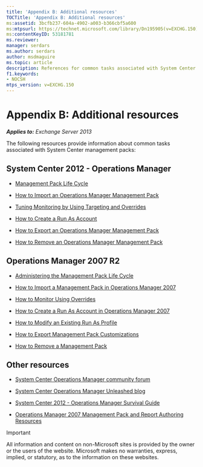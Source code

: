 ```yaml
---
title: 'Appendix B: Additional resources'
TOCTitle: 'Appendix B: Additional resources'
ms:assetid: 3bcfb237-604a-4902-a003-b366cbf5a600
ms:mtpsurl: https://technet.microsoft.com/library/Dn195905(v=EXCHG.150)
ms:contentKeyID: 53181781
ms.reviewer: 
manager: serdars
ms.author: serdars
author: msdmaguire
ms.topic: article
description: References for common tasks associated with System Center management pack
f1.keywords:
- NOCSH
mtps_version: v=EXCHG.150
---
```


# Appendix B: Additional resources

_**Applies to:** Exchange Server 2013_

The following resources provide information about common tasks associated with System Center management packs:

## System Center 2012 - Operations Manager

- [Management Pack Life Cycle](/previous-versions/system-center/system-center-2012-R2/hh212732(v=sc.12))

- [How to Import an Operations Manager Management Pack](/previous-versions/system-center/system-center-2012-R2/hh212691(v=sc.12))

- [Tuning Monitoring by Using Targeting and Overrides](/previous-versions/system-center/system-center-2012-R2/hh230704(v=sc.12))

- [How to Create a Run As Account](/previous-versions/system-center/system-center-2012-R2/hh321655(v=sc.12))

- [How to Export an Operations Manager Management Pack](/previous-versions/system-center/system-center-2012-R2/hh320149(v=sc.12))

- [How to Remove an Operations Manager Management Pack](/previous-versions/system-center/system-center-2012-R2/hh230746(v=sc.12))

## Operations Manager 2007 R2

- [Administering the Management Pack Life Cycle](/previous-versions/system-center/operations-manager-2007-r2/cc974486(v=technet.10))

- [How to Import a Management Pack in Operations Manager 2007](/previous-versions/system-center/operations-manager-2007-r2/cc974494(v=technet.10))

- [How to Monitor Using Overrides](/previous-versions/system-center/operations-manager-2007-r2/bb309719(v=technet.10))

- [How to Create a Run As Account in Operations Manager 2007](/previous-versions/system-center/operations-manager-2007-r2/bb309445(v=technet.10))

- [How to Modify an Existing Run As Profile](/previous-versions/system-center/operations-manager-2007-r2/dd891202(v=technet.10))

- [How to Export Management Pack Customizations](/previous-versions/system-center/operations-manager-2007-r2/cc974487(v=technet.10))

- [How to Remove a Management Pack](/previous-versions/system-center/operations-manager-2007-r2/cc974489(v=technet.10))

## Other resources

- [System Center Operations Manager community forum](https://social.technet.microsoft.com/Forums/systemcenter/home?category=systemcenteroperationsmanager)

- [System Center Operations Manager Unleashed blog](https://opsmgrunleashed.wordpress.com/)

- [System Center 2012 - Operations Manager Survival Guide](https://social.technet.microsoft.com/wiki/contents/articles/7809.system-center-2012-operations-manager-survival-guide.aspx)

- [Operations Manager 2007 Management Pack and Report Authoring Resources](https://social.technet.microsoft.com/wiki/contents/articles/1242.operations-manager-management-pack-and-report-authoring-resources.aspx)

> [!IMPORTANT]
> All information and content on non-Microsoft sites is provided by the owner or the users of the website. Microsoft makes no warranties, express, implied, or statutory, as to the information on these websites.